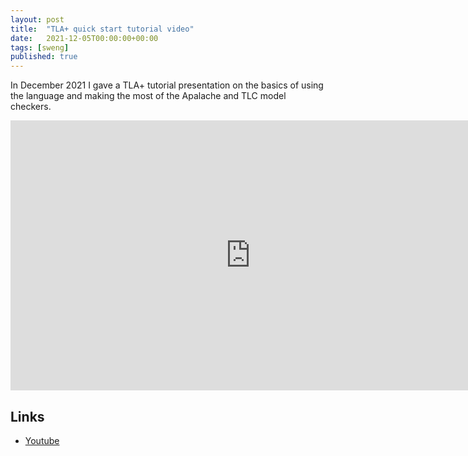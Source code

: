 ```yaml
---
layout: post
title:  "TLA+ quick start tutorial video"
date:   2021-12-05T00:00:00+00:00
tags: [sweng]
published: true
---
```


In December 2021 I gave a TLA+ tutorial presentation on the basics of using the language and making the most of the Apalache and TLC model checkers.

<iframe width="768" height="432" src="https://www.youtube.com/embed/peKYddIvCIs" title="YouTube video player" frameborder="0" allow="accelerometer; autoplay; clipboard-write; encrypted-media; gyroscope; picture-in-picture" allowfullscreen></iframe>

## Links

- [Youtube](https://youtu.be/peKYddIvCIs)
